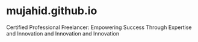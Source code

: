 # mujahid.github.io
Certified Professional Freelancer: Empowering Success Through Expertise  and Innovation and Innovation and Innovation
